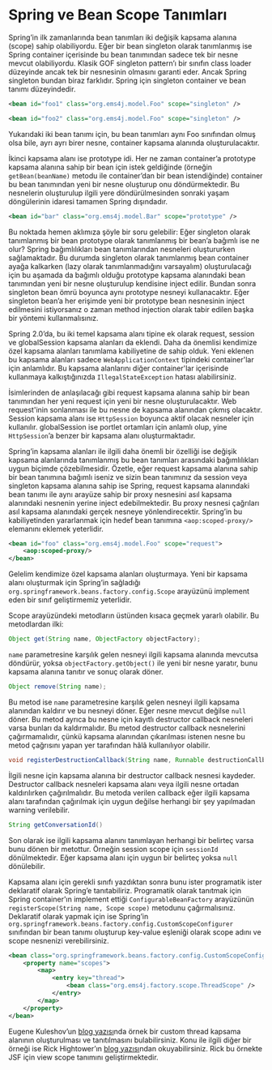 # Spring ve Bean Scope Tanımları

Spring’in ilk zamanlarında bean tanımları iki değişik kapsama alanına (scope) sahip olabiliyordu. Eğer bir bean singleton 
olarak tanımlanmış ise Spring container içerisinde bu bean tanımından sadece tek bir nesne mevcut olabiliyordu. Klasik 
GOF singleton pattern’ı bir sınıfın class loader düzeyinde ancak tek bir nesnesinin olmasını garanti eder. Ancak Spring 
singleton bundan biraz farklıdır. Spring için singleton container ve bean tanımı düzeyindedir.

```xml
<bean id="foo1" class="org.ems4j.model.Foo" scope="singleton" />

<bean id="foo2" class="org.ems4j.model.Foo" scope="singleton" />
``` 

Yukarıdaki iki bean tanımı için, bu bean tanımları aynı Foo sınıfından olmuş olsa bile, ayrı ayrı birer nesne, container 
kapsama alanında oluşturulacaktır.

İkinci kapsama alanı ise prototype idi. Her ne zaman container’a prototype kapsama alanına sahip bir bean için istek 
geldiğinde (örneğin `getBean(beanName)` metodu ile container’dan bir bean istendiğinde) container bu bean tanımından yeni 
bir nesne oluşturup onu döndürmektedir. Bu nesnelerin oluşturulup ilgili yere döndürülmesinden sonraki yaşam döngülerinin 
idaresi tamamen Spring dışındadır.

```xml
<bean id="bar" class="org.ems4j.model.Bar" scope="prototype" />
```

Bu noktada hemen aklımıza şöyle bir soru gelebilir: Eğer singleton olarak tanımlanmış bir bean prototype olarak tanımlanmış 
bir bean’a bağımlı ise ne olur? Spring bağımlılıkları bean tanımlarından nesneleri oluştururken sağlamaktadır. Bu durumda 
singleton olarak tanımlanmış bean container ayağa kalkarken (lazy olarak tanımlanmadığını varsayalım) oluşturulacağı için 
bu aşamada da bağımlı olduğu prototype kapsama alanındaki bean tanımından yeni bir nesne oluşturulup kendisine inject edilir. 
Bundan sonra singleton bean ömrü boyunca aynı prototype nesneyi kullanacaktır. Eğer singleton bean’a her erişimde yeni 
bir prototype bean nesnesinin inject edilmesini istiyorsanız o zaman method injection olarak tabir edilen başka bir 
yöntemi kullanmalısınız.

Spring 2.0’da, bu iki temel kapsama alanı tipine ek olarak request, session ve globalSession kapsama alanları da eklendi. 
Daha da önemlisi kendimize özel kapsama alanları tanımlama kabiliyetine de sahip olduk. Yeni eklenen bu kapsama alanları 
sadece `WebApplicationContext` tipindeki container'lar için anlamlıdır. Bu kapsama alanlarını diğer container'lar içerisinde 
kullanmaya kalkıştığınızda `IllegalStateException` hatası alabilirsiniz.

İsimlerinden de anlaşılacağı gibi request kapsama alanına sahip bir bean tanımından her yeni request için yeni bir nesne 
oluşturulacaktır. Web request'inin sonlanması ile bu nesne de kapsama alanından çıkmış olacaktır. Session kapsama alanı 
ise `HttpSession` boyunca aktif olacak nesneler için kullanılır. globalSession ise portlet ortamları için anlamlı olup, 
yine `HttpSession`’a benzer bir kapsama alanı oluşturmaktadır.

Spring’in kapsama alanları ile ilgili daha önemli bir özelliği ise değişik kapsama alanlarında tanımlanmış bu bean 
tanımları arasındaki bağımlılıkları uygun biçimde çözebilmesidir. Özetle, eğer request kapsama alanına sahip bir bean 
tanımına bağımlı iseniz ve sizin bean tanımınız da session veya singleton kapsama alanına sahip ise Spring, request kapsama 
alanındaki bean tanımı ile aynı arayüze sahip bir proxy nesnesini asıl kapsama alanındaki nesnenin yerine inject 
edebilmektedir. Bu proxy nesnesi çağrıları asıl kapsama alanındaki gerçek nesneye yönlendirecektir. Spring’in bu 
kabiliyetinden yararlanmak için hedef bean tanımına `<aop:scoped-proxy/>` elemanını eklemek yeterlidir.

```xml
<bean id="foo" class="org.ems4j.model.Foo" scope="request">
    <aop:scoped-proxy/>
</bean>
```  

Gelelim kendimize özel kapsama alanları oluşturmaya. Yeni bir kapsama alanı oluşturmak için Spring’in sağladığı 
`org.springframework.beans.factory.config.Scope` arayüzünü implement eden bir sınıf geliştirmemiz yeterlidir.

Scope arayüzündeki metodların üstünden kısaca geçmek yararlı olabilir. Bu metodlardan ilki:

```java
Object get(String name, ObjectFactory objectFactory);
```  

`name` parametresine karşılık gelen nesneyi ilgili kapsama alanında mevcutsa döndürür, yoksa `objectFactory.getObject()` 
ile yeni bir nesne yaratır, bunu kapsama alanına tanıtır ve sonuç olarak döner.

```java
Object remove(String name);
```  
  
Bu metod ise `name` parametresine karşılık gelen nesneyi ilgili kapsama alanından kaldırır ve bu nesneyi döner. Eğer nesne 
mevcut değilse `null` döner. Bu metod ayrıca bu nesne için kayıtlı destructor callback nesneleri varsa bunları da kaldırmalıdır. 
Bu metod destructor callback nesnelerini çağırmamalıdır, çünkü kapsama alanından çıkarılması istenen nesne bu metod çağrısını 
yapan yer tarafından hâlâ kullanılıyor olabilir.

```java
void registerDestructionCallback(String name, Runnable destructionCallback);
```  

İlgili nesne için kapsama alanına bir destructor callback nesnesi kaydeder. Destructor callback nesneleri kapsama alanı 
veya ilgili nesne ortadan kaldırılırken çağırılmalıdır. Bu metoda verilen callback eğer ilgili kapsama alanı tarafından 
çağırılmak için uygun değilse herhangi bir şey yapılmadan warning verilebilir.

```java
String getConversationId()
```  

Son olarak ise ilgili kapsama alanını tanımlayan herhangi bir belirteç varsa bunu dönen bir metottur. Örneğin session 
scope için `sessionId` dönülmektedir. Eğer kapsama alanı için uygun bir belirteç yoksa `null` dönülebilir.

Kapsama alanı için gerekli sınıfı yazdıktan sonra bunu ister programatik ister deklaratif olarak Spring’e tanıtabiliriz. 
Programatik olarak tanıtmak için Spring container'ın implement ettiği `ConfigurableBeanFactory` arayüzünün 
`registerScope(String name, Scope scope)` metodunu çağırmalısınız. Deklaratif olarak yapmak için ise Spring’in 
`org.springframework.beans.factory.config.CustomScopeConfigurer` sınıfından bir bean tanımı oluşturup key-value eşleniği 
olarak scope adını ve scope nesnenizi verebilirsiniz.

```xml
<bean class="org.springframework.beans.factory.config.CustomScopeConfigurer">
    <property name="scopes">
        <map>
            <entry key="thread">
                <bean class="org.ems4j.factory.scope.ThreadScope" />
            </entry>
        </map>
    </property>
</bean>
```  

Eugene Kuleshov’un [blog yazısı](http://www.jroller.com/eu/entry/implementing_efficinet_id_generator)nda örnek bir custom 
thread kapsama alanının oluşturulması ve tanıtılmasını bulabilirsiniz. 
Konu ile ilgili diğer bir örneği ise Rick Hightower’ın [blog yazısı](http://www.jroller.com/RickHigh/entry/adding_a_jsf_view_scope)ndan 
okuyabilirsiniz. Rick bu örnekte JSF için view scope tanımını geliştirmektedir.

